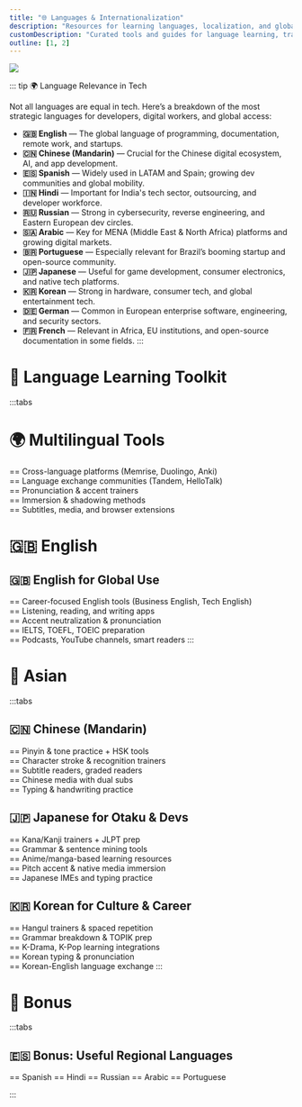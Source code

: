 ```yaml
---
title: "🌐 Languages & Internationalization"
description: "Resources for learning languages, localization, and global communication"
customDescription: "Curated tools and guides for language learning, translation, and cross-cultural understanding"
outline: [1, 2]
---
```


<GradientCard title="🌐 Languages & Translation" description="Resources for multilingual learning, localization, and global communication." theme="indigo" variant="thin"/>

![](/banner/language.gif)


::: tip 🌍 Language Relevance in Tech

Not all languages are equal in tech. Here’s a breakdown of the most strategic languages for developers, digital workers, and global access:

- **🇬🇧 English** — The global language of programming, documentation, remote work, and startups.
- **🇨🇳 Chinese (Mandarin)** — Crucial for the Chinese digital ecosystem, AI, and app development.
- **🇪🇸 Spanish** — Widely used in LATAM and Spain; growing dev communities and global mobility.
- **🇮🇳 Hindi** — Important for India's tech sector, outsourcing, and developer workforce.
- **🇷🇺 Russian** — Strong in cybersecurity, reverse engineering, and Eastern European dev circles.
- **🇸🇦 Arabic** — Key for MENA (Middle East & North Africa) platforms and growing digital markets.
- **🇧🇷 Portuguese** — Especially relevant for Brazil’s booming startup and open-source community.
- **🇯🇵 Japanese** — Useful for game development, consumer electronics, and native tech platforms.
- **🇰🇷 Korean** — Strong in hardware, consumer tech, and global entertainment tech.
- **🇩🇪 German** — Common in European enterprise software, engineering, and security sectors.
- **🇫🇷 French** — Relevant in Africa, EU institutions, and open-source documentation in some fields.
:::

<GradientCard title="🎌 Language Learning" description="Essential tools to learn high-impact languages for work, culture, or coding." theme="red" variant="thin"/>

# 🎌 Language Learning Toolkit
:::tabs
# 🌍 Multilingual Tools
== Cross-language platforms (Memrise, Duolingo, Anki)  
== Language exchange communities (Tandem, HelloTalk)  
== Pronunciation & accent trainers  
== Immersion & shadowing methods  
== Subtitles, media, and browser extensions

# 🇬🇧 English
## 🇬🇧 English for Global Use
== Career-focused English tools (Business English, Tech English)  
== Listening, reading, and writing apps  
== Accent neutralization & pronunciation  
== IELTS, TOEFL, TOEIC preparation  
== Podcasts, YouTube channels, smart readers
:::

# 🎌 Asian
:::tabs
## 🇨🇳 Chinese (Mandarin)
== Pinyin & tone practice + HSK tools  
== Character stroke & recognition trainers  
== Subtitle readers, graded readers  
== Chinese media with dual subs  
== Typing & handwriting practice

## 🇯🇵 Japanese for Otaku & Devs
== Kana/Kanji trainers + JLPT prep  
== Grammar & sentence mining tools  
== Anime/manga-based learning resources  
== Pitch accent & native media immersion  
== Japanese IMEs and typing practice

## 🇰🇷 Korean for Culture & Career
== Hangul trainers & spaced repetition  
== Grammar breakdown & TOPIK prep  
== K-Drama, K-Pop learning integrations  
== Korean typing & pronunciation  
== Korean-English language exchange
:::

# 🎌 Bonus
:::tabs
## 🇪🇸 Bonus: Useful Regional Languages
== Spanish 
== Hindi 
== Russian 
== Arabic 
== Portuguese 

:::
